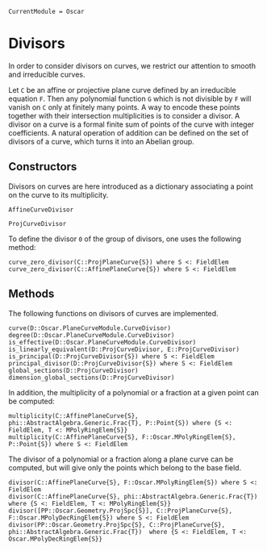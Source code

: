 ```@meta
CurrentModule = Oscar
```

# Divisors

In order to consider divisors on curves, we restrict our attention to smooth and irreducible curves.

Let ``C`` be an affine or projective plane curve defined by an irreducible equation ``F``. Then any polynomial function ``G`` which is not divisible by ``F`` will vanish on ``C`` only at finitely many points. A way to encode these points together with their intersection multiplicities is to consider a divisor. A divisor on a curve is a formal finite sum of points of the curve with integer coefficients. A natural operation of addition can be defined on the set of divisors of a curve, which turns it into an Abelian group.


## Constructors

Divisors on curves are here introduced as a dictionary associating a point on the curve to its multiplicity.

```@docs
AffineCurveDivisor
```

```@docs
ProjCurveDivisor
```

To define the divisor ``0`` of the group of divisors, one uses the following method:

```@docs
curve_zero_divisor(C::ProjPlaneCurve{S}) where S <: FieldElem
curve_zero_divisor(C::AffinePlaneCurve{S}) where S <: FieldElem
```

## Methods

The following functions on divisors of curves are implemented.

```@docs
curve(D::Oscar.PlaneCurveModule.CurveDivisor)
degree(D::Oscar.PlaneCurveModule.CurveDivisor)
is_effective(D::Oscar.PlaneCurveModule.CurveDivisor)
is_linearly_equivalent(D::ProjCurveDivisor, E::ProjCurveDivisor)
is_principal(D::ProjCurveDivisor{S}) where S <: FieldElem
principal_divisor(D::ProjCurveDivisor{S}) where S <: FieldElem
global_sections(D::ProjCurveDivisor)
dimension_global_sections(D::ProjCurveDivisor)
```


In addition, the multiplicity of a polynomial or a fraction at a given point can be computed:

```@docs
multiplicity(C::AffinePlaneCurve{S}, phi::AbstractAlgebra.Generic.Frac{T}, P::Point{S}) where {S <: FieldElem, T <: MPolyRingElem{S}}
multiplicity(C::AffinePlaneCurve{S}, F::Oscar.MPolyRingElem{S}, P::Point{S}) where S <: FieldElem
```


The divisor of a polynomial or a fraction along a plane curve can be computed, but will give only the points which belong to the base field.


```@docs
divisor(C::AffinePlaneCurve{S}, F::Oscar.MPolyRingElem{S}) where S <: FieldElem
divisor(C::AffinePlaneCurve{S}, phi::AbstractAlgebra.Generic.Frac{T}) where {S <: FieldElem, T <: MPolyRingElem{S}}
divisor([PP::Oscar.Geometry.ProjSpc{S}], C::ProjPlaneCurve{S}, F::Oscar.MPolyDecRingElem{S}) where S <: FieldElem
divisor(PP::Oscar.Geometry.ProjSpc{S}, C::ProjPlaneCurve{S}, phi::AbstractAlgebra.Generic.Frac{T})  where {S <: FieldElem, T <: Oscar.MPolyDecRingElem{S}}
```
